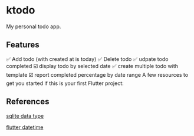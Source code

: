# ktodo

My personal todo app.

## Features

:white_check_mark: Add todo (with created at is today)
:white_check_mark: Delete todo
:white_check_mark: udpate todo completed
:ballot_box_with_check: display todo by selected date
:white_check_mark: create multiple todo with template
:ballot_box_with_check: report completed percentage by date range
A few resources to get you started if this is your first Flutter project:


## References

[sqlite data type](https://www.sqlite.org/datatype3.html)

[flutter datetime](https://api.flutter.dev/flutter/dart-core/DateTime-class.html)

